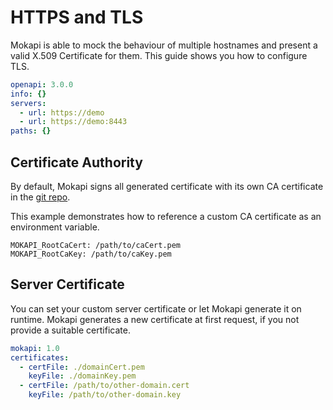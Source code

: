 # HTTPS and TLS
Mokapi is able to mock the behaviour of multiple hostnames and present a valid X.509 Certificate
for them. This guide shows you how to configure TLS.

```yaml
openapi: 3.0.0
info: {}
servers:
  - url: https://demo
  - url: https://demo:8443
paths: {}
```

## Certificate Authority
By default, Mokapi signs all generated certificate with its own CA certificate in the [git repo](https://github.com/marle3003/mokapi/tree/master/assets).

This example demonstrates how to reference a custom CA certificate as an environment variable.
```
MOKAPI_RootCaCert: /path/to/caCert.pem
MOKAPI_RootCaKey: /path/to/caKey.pem
```

## Server Certificate
You can set your custom server certificate or let Mokapi generate it on runtime. Mokapi
generates a new certificate at first request, if you not provide a suitable certificate.

```yaml
mokapi: 1.0
certificates:
  - certFile: ./domainCert.pem
    keyFile: ./domainKey.pem
  - certFile: /path/to/other-domain.cert
    keyFile: /path/to/other-domain.key
```